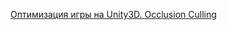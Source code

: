 [Оптимизация игры на Unity3D. Occlusion Culling](https://www.youtube.com/watch?v=AZYVZftf8bs&ab_channel=NightTrainCode)
